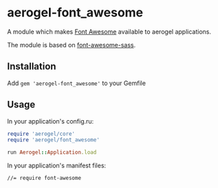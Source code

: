 # aerogel-font_awesome


A module which makes [Font Awesome](https://github.com/FortAwesome/Font-Awesome) available to aerogel applications.

The module is based on
[font-awesome-sass](https://github.com/FortAwesome/font-awesome-sass).

## Installation

Add `gem 'aerogel-font_awesome'` to your Gemfile

## Usage

In your application's config.ru:
```ruby
require 'aerogel/core'
require 'aerogel/font_awesome'

run Aerogel::Application.load
```

In your application's manifest files:
```
//= require font-awesome
```
